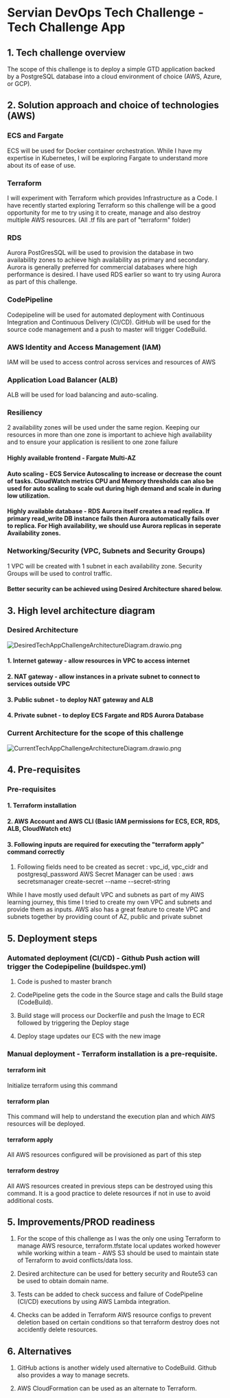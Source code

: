 # Servian DevOps Tech Challenge - Tech Challenge App

## 1. Tech challenge overview
The scope of this challenge is to deploy a simple GTD application backed by a PostgreSQL database into a cloud environment of choice (AWS, Azure, or GCP).

## 2. Solution approach and choice of technologies (AWS)


### ECS and Fargate
ECS will be used for Docker container orchestration. While I have my expertise in Kubernetes, I will be exploring Fargate to understand more about its of ease of use.

### Terraform
I will experiment with Terraform which provides Infrastructure as a Code. I have recently started exploring Terraform so this challenge will be a good opportunity for me to try  using it to create, manage and also destroy multiple AWS resources.
(All .tf fils are part of "terraform" folder)

### RDS
Aurora PostGresSQL will be used to provision the database in two availability zones to achieve high availability as primary and secondary. Aurora is generally preferred for commercial databases where high performance is desired. I have used RDS earlier so want to try using Aurora as part of this challenge.

### CodePipeline
Codepipeline will be used for automated deployment with Continuous Integration and Continuous Delivery (CI/CD). GitHub will be used for the source code management and a push to master will trigger CodeBuild. 

### AWS Identity and Access Management (IAM)
IAM will be used to access control across services and resources of AWS

### Application Load Balancer (ALB)
ALB will be used for load balancing and auto-scaling.

### Resiliency
2 availability zones will be used under the same region. Keeping our resources in more than one zone is important to achieve high availability and to ensure your application is resilient to one zone failure
#### Highly available frontend - Fargate Multi-AZ
#### Auto scaling - ECS Service Autoscaling to increase or decrease the count of tasks. CloudWatch metrics CPU and Memory thresholds can also be used for auto scaling to scale out during high demand and scale in during low utilization.
#### Highly available database - RDS Aurora itself creates a read replica. If primary read_write DB instance fails then Aurora automatically fails over to replica. For High availability, we should use Aurora replicas in seperate Availability zones.
 
### Networking/Security (VPC, Subnets and Security Groups)
1 VPC will be created with 1 subnet in each availability zone. Security Groups will be used to control traffic.
#### Better security can be achieved using Desired Architecture shared below.


## 3. High level architecture diagram

### Desired Architecture

![DesiredTechAppChallengeArchitectureDiagram.drawio.png](DesiredTechAppChallengeArchitectureDiagram.drawio.png)

#### 1. Internet gateway - allow resources in VPC to access internet
#### 2. NAT gateway - allow instances in a private subnet to connect to services outside VPC
#### 3. Public subnet - to deploy NAT gateway and ALB
#### 4. Private subnet - to deploy ECS Fargate and RDS Aurora Database

### Current Architecture for the scope of this challenge 
![CurrentTechAppChallengeArchitectureDiagram.drawio.png](CurrentTechAppChallengeArchitectureDiagram.drawio.png)

## 4. Pre-requisites

### Pre-requisites

#### 1. Terraform installation 
#### 2. AWS Account and AWS CLI (Basic IAM permissions for ECS, ECR, RDS, ALB, CloudWatch etc)
#### 3. Following inputs are required for executing the "terraform apply" command correctly
1. Following fields need to be created as secret : vpc_id, vpc_cidr and postgresql_password
AWS Secret Manager can be used : aws secretsmanager create-secret --name <secret name> --secret-string <secret value>

While I have mostly used default VPC and subnets as part of my AWS learning journey, this time I tried to create my own VPC and subnets and provide them as inputs.
AWS also has a great feature to create VPC and subnets together by providing count of AZ, public and private subnet 

## 5. Deployment steps

### Automated deployment (CI/CD) - Github Push action will trigger the Codepipeline (buildspec.yml)
1. Code is pushed to master branch

2. CodePipeline gets the code in the Source stage and calls the Build stage (CodeBuild).

3. Build stage will process our Dockerfile and push the Image to ECR followed by triggering the Deploy stage

4. Deploy stage updates our ECS with the new image


### Manual deployment - Terraform installation is a pre-requisite. 

#### terraform init
Initialize terraform using this command

#### terraform plan
This command will help to understand the execution plan and which AWS resources will be deployed.

#### terraform apply
All AWS resources configured will be provisioned as part of this step

#### terraform destroy
All AWS resources created in previous steps can be destroyed using this command. It is a good practice to delete resources if not in use to avoid additional costs.

## 5. Improvements/PROD readiness

1. For the scope of this challenge as I was the only one using Terraform to manage AWS resource, terraform.tfstate local updates worked however while working within a team - AWS S3 should be used to maintain state of Terraform to avoid conflicts/data loss.

2. Desired architecture can be used for bettery security and Route53 can be used to obtain domain name.

3. Tests can be added to check success and failure of CodePipeline (CI/CD) executions by using AWS Lambda integration.

4. Checks can be added in Terraform AWS resource configs to prevent deletion based on certain conditions so that terraform destroy does not accidently delete resources.

## 6. Alternatives

1. GitHub actions is another widely used alternative to CodeBuild. Github also provides a way to manage secrets.

2. AWS CloudFormation can be used as an alternate to Terraform.